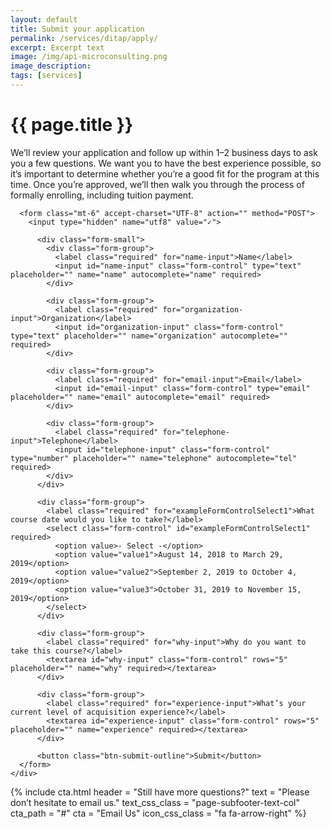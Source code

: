 ```yaml
---
layout: default
title: Submit your application
permalink: /services/ditap/apply/
excerpt: Excerpt text
image: /img/api-microconsulting.png
image_description: 
tags: [services]
---
```


<div class="hero">
  <div class="container">
    <div class="row">
      <div class="col-12 col-lg-8 offset-lg-2">
        <h1 class="hero-heading">{{ page.title }}</h1>
      </div>
    </div>
  </div>
</div>

<div class="container mt-6">
  <div class="row">
    <div class="col-md-8 mx-md-auto">
      <p>We’ll review your application and follow up within 1–2 business days to ask you a few questions. We want you to have the best experience possible, so it’s important to determine whether you’re a good fit for the program at this time. Once you’re approved, we’ll then walk you through the process of formally enrolling, including tuition payment.</p>

      <form class="mt-6" accept-charset="UTF-8" action="" method="POST">
        <input type="hidden" name="utf8" value="✓">

          <div class="form-small">
            <div class="form-group">
              <label class="required" for="name-input">Name</label>
              <input id="name-input" class="form-control" type="text" placeholder="" name="name" autocomplete="name" required>
            </div>

            <div class="form-group">
              <label class="required" for="organization-input">Organization</label>
              <input id="organization-input" class="form-control" type="text" placeholder="" name="organization" autocomplete="" required>
            </div>

            <div class="form-group">
              <label class="required" for="email-input">Email</label>
              <input id="email-input" class="form-control" type="email" placeholder="" name="email" autocomplete="email" required>
            </div>

            <div class="form-group">
              <label class="required" for="telephone-input">Telephone</label>
              <input id="telephone-input" class="form-control" type="number" placeholder="" name="telephone" autocomplete="tel" required>
            </div>
          </div>

          <div class="form-group">
            <label class="required" for="exampleFormControlSelect1">What course date would you like to take?</label>
            <select class="form-control" id="exampleFormControlSelect1" required>
              <option value>- Select -</option>
              <option value="value1">August 14, 2018 to March 29, 2019</option>
              <option value="value2">September 2, 2019 to October 4, 2019</option>
              <option value="value3">October 31, 2019 to November 15, 2019</option>
            </select>
          </div>

          <div class="form-group">
            <label class="required" for="why-input">Why do you want to take this course?</label>
            <textarea id="why-input" class="form-control" rows="5" placeholder="" name="why" required></textarea>
          </div>

          <div class="form-group">
            <label class="required" for="experience-input">What’s your current level of acquisition experience?</label>
            <textarea id="experience-input" class="form-control" rows="5" placeholder="" name="experience" required></textarea>
          </div>

          <button class="btn-submit-outline">Submit</button>
      </form>
    </div>
  </div>
</div>

{% include cta.html
  header = "Still have more questions?"
  text = "Please don’t hesitate to email us."
  text_css_class = "page-subfooter-text-col"
  cta_path = "#"
  cta = "Email Us"
  icon_css_class = "fa fa-arrow-right"
%}
